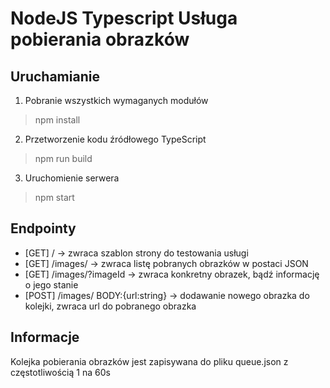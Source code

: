 # NodeJS Typescript Usługa pobierania obrazków

## Uruchamianie

1. Pobranie wszystkich wymaganych modułów

> npm install

2. Przetworzenie kodu źródłowego TypeScript

> npm run build

3. Uruchomienie serwera

> npm start

## Endpointy

- [GET] /  -> zwraca szablon strony do testowania usługi
- [GET] /images/ -> zwraca listę pobranych obrazków w postaci JSON
- [GET] /images/?imageId -> zwraca konkretny obrazek, bądź informację o jego stanie
- [POST] /images/ BODY:{url:string} -> dodawanie nowego obrazka do kolejki, zwraca url do pobranego obrazka

## Informacje

Kolejka pobierania obrazków jest zapisywana do pliku queue.json z częstotliwością 1 na 60s